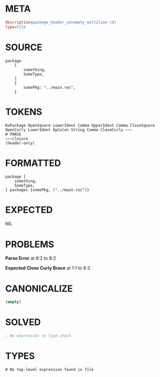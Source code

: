 # META
~~~ini
description=package_header_nonempty_multiline (4)
type=file
~~~
# SOURCE
~~~roc
package
	[
		something,
		SomeType,
	]
	{
		somePkg: "../main.roc",
	}
~~~
# TOKENS
~~~text
KwPackage OpenSquare LowerIdent Comma UpperIdent Comma CloseSquare OpenCurly LowerIdent OpColon String Comma CloseCurly ~~~
# PARSE
~~~clojure
(header-only)
~~~
# FORMATTED
~~~roc
package [
	something,
	SomeType,
] packages {somePkg, ("../main.roc")}

~~~
# EXPECTED
NIL
# PROBLEMS
**Parse Error**
at 8:2 to 8:2

**Expected Close Curly Brace**
at 1:1 to 8:3

# CANONICALIZE
~~~clojure
(empty)
~~~
# SOLVED
~~~clojure
; No expression to type check
~~~
# TYPES
~~~roc
# No top-level expression found in file
~~~
